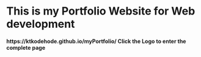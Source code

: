 # This is my Portfolio Website for Web development

<h4>https://ktkodehode.github.io/myPortfolio/ Click the Logo to enter the complete page</h4>

